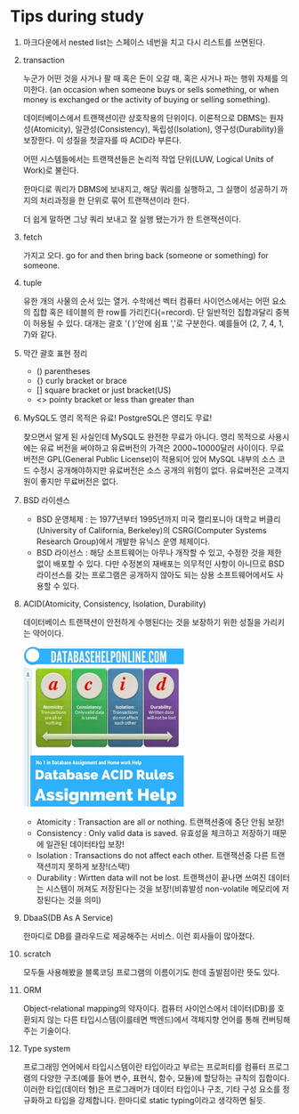 # Tips during study
1. 마크다운에서 nested list는 스페이스 네번을 치고 다시 리스트를 쓰면된다.
2. transaction

    누군가 어떤 것을 사거나 팔 때 혹은 돈이 오갈 때, 혹은 사거나 파는 행위 자체를 의미한다. (an occasion when someone buys or sells something, or when money is exchanged or the activity of buying or selling something).

    데이터베이스에서 트랜잭션이란 상호작용의 단위이다. 이론적으로 DBMS는 원자성(Atomicity), 일관성(Consistency), 독립성(Isolation), 영구성(Durability)을 보장한다. 이 성질을 첫글자를 따 ACID라 부른다.

    어떤 시스템들에서는 트랜잭션들은 논리적 작업 단위(LUW, Logical Units of Work)로 불린다.

    한마디로 쿼리가 DBMS에 보내지고, 해당 쿼리를 실행하고, 그 실행이 성공하기 까지의 처리과정을 한 단위로 묶어 트랜잭션이라 한다.

    더 쉽게 말하면 그냥 쿼리 보내고 잘 실행 됐는가가 한 트랜잭션이다.
3. fetch
    
    가지고 오다. go for and then bring back (someone or something) for someone.

4. tuple

    유한 개의 사물의 순서 있는 열거. 수학에선 벡터 컴퓨터 사이언스에서는 어떤 요소의 집합 혹은 테이블의 한 row를 가리킨다(=record). 단 일반적인 집합과달리 중복이 허용될 수 있다. 대개는 괄호 '( )'안에 쉼표 ','로 구분한다. 예를들어 (2, 7, 4, 1, 7)와 같다.

5. 막간 괄호 표현 정리
    - () parentheses
    - {} curly bracket or brace
    - [] square bracket or just bracket(US)
    - <> pointy bracket or less than greater than

6. MySQL도 영리 목적은 유료! PostgreSQL은 영리도 무료!

    찾으면서 알게 된 사실인데 MySQL도 완전한 무료가 아니다. 영리 목적으로 사용시에는 유료 버전을 써야하고 유료버전의 가격은 2000~10000달러 사이이다. 무료 버전은 GPL(General Public License)이 적용되어 있어 MySQL 내부의 소스 코드 수정시 공개해야하지만 유료버전은 소스 공개의 위험이 없다. 유료버전은 고객지원이 좋지만 무료버전은 없다.

7. BSD 라이센스
    
    - BSD 운영체제 : 는 1977년부터 1995년까지 미국 캘리포니아 대학교 버클리(University of California, Berkeley)의 CSRG(Computer Systems Research Group)에서 개발한 유닉스 운영 체제이다.
    - BSD 라이선스 : 해당 소프트웨어는 아무나 개작할 수 있고, 수정한 것을 제한 없이 배포할 수 있다. 다만 수정본의 재배포는 의무적인 사항이 아니므로 BSD 라이선스를 갖는 프로그램은 공개하지 않아도 되는 상용 소프트웨어에서도 사용할 수 있다.

8. ACID(Atomicity, Consistency, Isolation, Durability)

    데이터베이스 트랜잭션이 안전하게 수행된다는 것을 보장하기 위한 성질을 가리키는 약어이다.
    
    ![인덱스 페이지 구조](ACID.jpg)

    - Atomicity : Transaction are all or nothing. 트랜잭션중에 중단 안됨 보장!
    - Consistency : Only valid data is saved. 유효성을 체크하고 저장하기 때문에 일관된 데이터타입 보장!
    - Isolation : Transactions do not affect each other. 트랜잭션중 다른 트랜잭션끼지 못하게 보장!(스택!)
    - Durability : Wirtten data will not be lost. 트랜잭션이 끝나면 쓰여진 데이터는 시스템이 꺼져도 저장된다는 것을 보장!(비휴발성 non-volatile 메모리에 저장된다는 것을 의미)

9. DbaaS(DB As A Service)

    한마디로 DB를 클라우드로 제공해주는 서비스. 이런 회사들이 많아졌다.

10. scratch

    모두들 사용해봤을 블록코딩 프로그램의 이름이기도 한데 출발점이란 뜻도 있다. 

11. ORM

    Object-relational mapping의 약자이다. 컴퓨터 사이언스에서 데이터(DB)를 호환되지 않는 다른 타입시스템(이를테면 백엔드)에서 객체지향 언어를 통해 컨버팅해주는 기술이다.

12. Type system

    프로그래밍 언어에서 타입시스템이란 타입이라고 부르는 프로퍼티를 컴퓨터 프로그램의 다양한 구조(예를 들어 변수, 표현식, 함수, 모듈)에 할당하는 규칙의 집합이다. 이러한 타입(데이터 형)은 프로그래머가 데이터 타입이나 구조, 기타 구성 요소를 정규화하고 타입을 강제합니다.
    한마디로 static typing이라고 생각하면 될듯.
